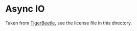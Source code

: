 # Async IO

Taken from [TigerBeetle](https://github.com/tigerbeetledb/tigerbeetle), see the license file in this directory.
